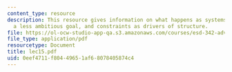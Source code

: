 ```yaml
---
content_type: resource
description: This resource gives information on what happens as systems get bigger?,
  a less ambitious goal, and constraints as drivers of structure.
file: https://ol-ocw-studio-app-qa.s3.amazonaws.com/courses/esd-342-advanced-system-architecture-spring-2006/0eef4711f80449651af68078405874c4_lec15.pdf
file_type: application/pdf
resourcetype: Document
title: lec15.pdf
uid: 0eef4711-f804-4965-1af6-8078405874c4
---
```

